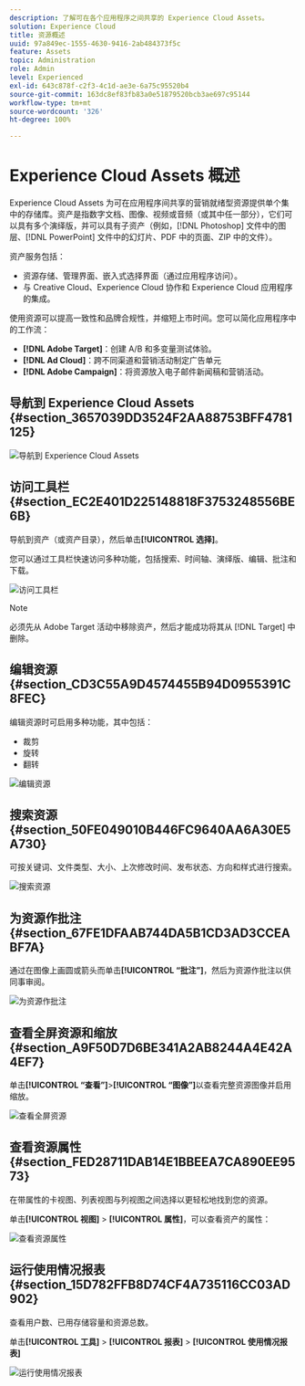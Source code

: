 ```yaml
---
description: 了解可在各个应用程序之间共享的 Experience Cloud Assets。
solution: Experience Cloud
title: 资源概述
uuid: 97a849ec-1555-4630-9416-2ab484373f5c
feature: Assets
topic: Administration
role: Admin
level: Experienced
exl-id: 643c878f-c2f3-4c1d-ae3e-6a75c95520b4
source-git-commit: 163dc8ef83fb83a0e51879520bcb3ae697c95144
workflow-type: tm+mt
source-wordcount: '326'
ht-degree: 100%

---
```


# Experience Cloud Assets 概述

Experience Cloud Assets 为可在应用程序间共享的营销就绪型资源提供单个集中的存储库。资产是指数字文档、图像、视频或音频（或其中任一部分），它们可以具有多个演绎版，并可以具有子资产（例如，[!DNL Photoshop] 文件中的图层、[!DNL PowerPoint] 文件中的幻灯片、PDF 中的页面、ZIP 中的文件）。

资产服务包括：

* 资源存储、管理界面、嵌入式选择界面（通过应用程序访问）。
* 与 Creative Cloud、Experience Cloud 协作和 Experience Cloud 应用程序的集成。

使用资源可以提高一致性和品牌合规性，并缩短上市时间。您可以简化应用程序中的工作流：

* **[!DNL Adobe Target]**：创建 A/B 和多变量测试体验。
* **[!DNL Ad Cloud]**：跨不同渠道和营销活动制定广告单元
* **[!DNL Adobe Campaign]**：将资源放入电子邮件新闻稿和营销活动。


## 导航到 Experience Cloud Assets {#section_3657039DD3524F2AA88753BFF4781125}

![导航到 Experience Cloud Assets](../../assets/asset-nav.png)

## 访问工具栏 {#section_EC2E401D225148818F3753248556BE6B}

导航到资产（或资产目录），然后单击&#x200B;**[!UICONTROL 选择]**。

您可以通过工具栏快速访问多种功能，包括搜索、时间轴、演绎版、编辑、批注和下载。

![访问工具栏](../../assets/asset-tools.png)

>[!NOTE]
>
>必须先从 Adobe Target 活动中移除资产，然后才能成功将其从 [!DNL Target] 中删除。

## 编辑资源 {#section_CD3C55A9D4574455B94D0955391C8FEC}

编辑资源时可启用多种功能，其中包括：

* 裁剪
* 旋转
* 翻转

![编辑资源](../../assets/asset-edit.png)

## 搜索资源 {#section_50FE049010B446FC9640AA6A30E5A730}

可按关键词、文件类型、大小、上次修改时间、发布状态、方向和样式进行搜索。

![搜索资源](../../assets/asset-search.png)

## 为资源作批注 {#section_67FE1DFAAB744DA5B1CD3AD3CCEABF7A}

通过在图像上画圆或箭头而单击&#x200B;**[!UICONTROL “批注”]**，然后为资源作批注以供同事审阅。

![为资源作批注](../../assets/assets-annotate.png)

## 查看全屏资源和缩放 {#section_A9F50D7D6BE341A2AB8244A4E42A4EF7}

单击&#x200B;**[!UICONTROL “查看”]**>**[!UICONTROL “图像”]**&#x200B;以查看完整资源图像并启用缩放。

![查看全屏资源](../../assets/asset-zoom.png)

## 查看资源属性 {#section_FED28711DAB14E1BBEEA7CA890EE9573}

在带属性的卡视图、列表视图与列视图之间选择以更轻松地找到您的资源。

单击&#x200B;**[!UICONTROL 视图]** > **[!UICONTROL 属性]**，可以查看资产的属性：

![查看资源属性](../../assets/asset-properties.png)

## 运行使用情况报表 {#section_15D782FFB8D74CF4A735116CC03AD902}

查看用户数、已用存储容量和资源总数。

单击&#x200B;**[!UICONTROL 工具]** > **[!UICONTROL 报表]** > **[!UICONTROL 使用情况报表]**

![运行使用情况报表](../../assets/assets-usage-report.png)
